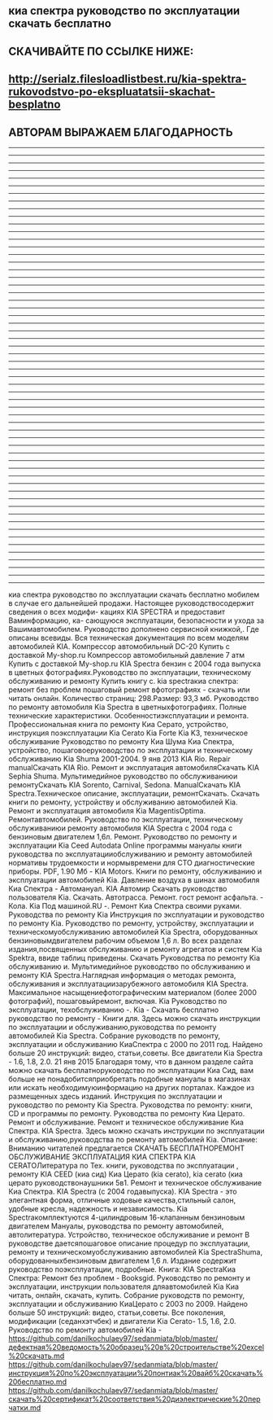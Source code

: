 киа спектра руководство по эксплуатации скачать бесплатно
--------------------------------------------------
СКАЧИВАЙТЕ ПО ССЫЛКЕ НИЖЕ:
--------------------------------------------------
http://serialz.filesloadlistbest.ru/kia-spektra-rukovodstvo-po-ekspluatatsii-skachat-besplatno
--------------------------------------------------
АВТОРАМ ВЫРАЖАЕМ БЛАГОДАРНОСТЬ
--------------------------------------------------
--------------------------------------------------
--------------------------------------------------
--------------------------------------------------
--------------------------------------------------
--------------------------------------------------
--------------------------------------------------
--------------------------------------------------
--------------------------------------------------
--------------------------------------------------
--------------------------------------------------
--------------------------------------------------
--------------------------------------------------
--------------------------------------------------
--------------------------------------------------
--------------------------------------------------
--------------------------------------------------
--------------------------------------------------
--------------------------------------------------
--------------------------------------------------
--------------------------------------------------
--------------------------------------------------
--------------------------------------------------
--------------------------------------------------
--------------------------------------------------
--------------------------------------------------
--------------------------------------------------
--------------------------------------------------
--------------------------------------------------
--------------------------------------------------
--------------------------------------------------
--------------------------------------------------
--------------------------------------------------
--------------------------------------------------
--------------------------------------------------
--------------------------------------------------
--------------------------------------------------
--------------------------------------------------
--------------------------------------------------
--------------------------------------------------
--------------------------------------------------
--------------------------------------------------
--------------------------------------------------
--------------------------------------------------
--------------------------------------------------
--------------------------------------------------
--------------------------------------------------
--------------------------------------------------
--------------------------------------------------
--------------------------------------------------
--------------------------------------------------
--------------------------------------------------
--------------------------------------------------
--------------------------------------------------
--------------------------------------------------
--------------------------------------------------
--------------------------------------------------
--------------------------------------------------
--------------------------------------------------
киа спектра руководство по эксплуатации скачать бесплатно мобилем в случае его дальнейшей продажи. Настоящее руководствосодержит сведения о всех модифи- кациях KIA SPECTRA и предоставит Ваминформацию, ка- сающуюся эксплуатации, безопасности и ухода за Вашимавтомобилем. Руководство дополнено сервисной книжкой,. Где описаны всевиды. Вся техническая документация по всем моделям автомобилей KIA. Компрессор автомобильный DC-20  Купить с доставкой  My-shop.ru Компрессор автомобильный давление 7 атм  Купить с доставкой  My-shop.ru  KIA Spectra бензин с 2004 года выпуска в цветных фотографиях.Руководство по эксплуатации, техническому обслуживанию и ремонту Купить книгу с. kia spectraкиа спектра: ремонт без проблем пошаговый ремонт вфотографиях - скачать или читать онлайн.  Количество страниц: 298.Размер: 93,3 мб. Руководство по ремонту автомобиля Kia Spectra в цветныхфотографиях. Полные технические характеристики. Особенностиэксплуатации и ремонта. Профессиональная книга по ремонту Киа Серато, устройство, инструкция поэксплуатации Kia Cerato  Kia Forte  Kia K3, техническое обслуживание Руководство по ремонту Киа Шума  Киа Спектра, устройство, пошаговоеруководство по эксплуатации и техническому обслуживанию Kia Shuma 2001-2004. 9 янв 2013  KIA Rio. Repair manualСкачать KIA Rio. Ремонт и эксплуатация автомобиляСкачать KIA Sephia Shuma. Мультимедийное руководство по обслуживаниюи ремонтуСкачать KIA Sorento, Carnival, Sedona. ManualСкачать KIA Spectra.Техническое описание, эксплуатации, ремонтСкачать. Скачать книги по ремонту, устройству и обслуживанию автомобилей Kia. Ремонт и эксплуатация автомобиля Kia MagentisOptima. Ремонтавтомобилей.  Руководство по эксплуатации, техническому обслуживаниюи ремонту автомобиля KIA Spectra с 2004 года с бензиновым двигателем 1,6л. Ремонт. Руководство по ремонту и эксплуатации Kia Ceed
Autodata Online программы мануалы книги руководства по эксплуатацииобслуживанию и ремонту автомобилей нормативы трудоемкости и нормывремени для СТО диагностические приборы. PDF, 1.90 Мб - KIA Motors. Книги по ремонту, обслуживанию и эксплуатации автомобилей Kia. Давление воздуха в шинах автомобиля Киа Спектра - Автомануал. KIA Автомир  Скачать руководство пользователя Kia. Скачать. Автотрасса. Ремонт. гост ремонт асфальта. - Кола. Kia  Под машиной.RU -. Ремонт Киа Спектра своими руками. Руководства по ремонту Kia
Инструкция по эксплуатации и руководство по ремонту Kia. Руководство по ремонту, устройству, эксплуатации и техническомуобслуживанию автомобилей Kia Spectra, оборудованных бензиновымдвигателем рабочим объемом 1,6 л. Во всех разделах издания,посвященных обслуживанию и ремонту агрегатов и систем Kia Spektra, ввиде таблиц приведены. Скачать Руководства по ремонту Kia обслуживанию и. Мультимедийное руководство по обслуживанию и ремонту KIA Spectra.Наглядная информация о методах ремонта, обслуживания и эксплуатациизарубежного автомобиля KIA Spectra. Максимальное насыщениефотографическим материалом (более 2000 фотографий), пошаговыйремонт, включая. Kia Руководство по эксплуатации, техобслуживанию  -. Kia - Скачать бесплатно руководство по ремонту - Книги для. Здесь можно скачать инструкции по эксплуатации и обслуживанию,руководства по ремонту автомобилей Kia Spectra. Собрание руководств по ремонту, эксплуатации и обслуживанию КиаСпектра с 2000 по 2011 год. Найдено больше 20 инструкций: видео, статьи,советы. Все двигатели Kia Spectra - 1.6, 1.8, 2.0.
21 янв 2015  Благодаря тому, что в данном разделе сайта можно скачать бесплатноруководство по эксплуатации Киа Сид, вам больше не понадобитсяприобретать подобные мануалы в магазинах или искать необходимуюинформацию на других порталах. Каждое из размещенных здесь изданий. Инструкция по эксплуатации и руководство по ремонту Kia Spectra. Руководства по ремонту: книги, CD и программы по ремонту. Руководства по ремонту Киа Церато. Ремонт и обслуживание. Ремонт и техническое обслуживание Киа Спектра. KIA Spectra. Здесь можно скачать инструкции по эксплуатации и обслуживанию,руководства по ремонту автомобилей Kia. Описание: Вниманию читателей предлагается СКАЧАТЬ БЕСПЛАТНОРЕМОНТ ОБСЛУЖИВАНИЕ ЭКСПЛУАТАЦИЯ КИА СПЕКТРА KIA CERATOЛитература по Тех. книги, руководства по эксплуатации , ремонту KIA CEED (киа сид) Киа Церато (kia cerato), kia cerato (киа церато  руководствонаушники 5в1. Ремонт и техническое обслуживание Киа Спектра. KIA Spectra (с 2004 годавыпуска). KIA Spectra - это элегантная форма, отличные ходовые качества,стильный салон, удобные кресла, надежность и независимость. Kia Spectraкомплектуются 4-цилиндровым 16-клапанным бензиновым двигателем
Мануалы, руководства по ремонту автомобилей, автолитература. Устройство, техническое обслуживание и ремонт В руководстве даетсяпошаговое описание процедур по эксплуатации, ремонту и техническомуобслуживанию автомобилей Kia SpectraShuma, оборудованныхбензиновым двигателем 1,6 л. Издание содержит руководство поэксплуатации, подробные. Книга: KIA SpectraКиа Спектра: Ремонт без проблем  - Booksgid. Руководство по ремонту и эксплуатации, инструкции пользователя дляавтомобилей Kia  Киа читать, онлайн, скачать, купить. Собрание руководств по ремонту, эксплуатации и обслуживанию КиаЦерато с 2003 по 2009. Найдено больше 50 инструкций: видео, статьи,советы. Все поколения, модификации (седанхэтчбек) и двигатели Kia Cerato- 1.5, 1.6, 2.0. Руководство по ремонту автомобилей Kia -
https://github.com/danilkochulaev97/sedanmiata/blob/master/дефектная%20ведомость%20образец%20в%20строительстве%20excel%20скачать.md
https://github.com/danilkochulaev97/sedanmiata/blob/master/инструкция%20по%20эксплуатации%20понтиак%20вайб%20скачать%20бесплатно.md
https://github.com/danilkochulaev97/sedanmiata/blob/master/скачать%20сертификат%20соответствия%20диэлектрические%20перчатки.md